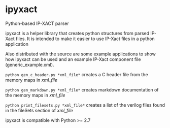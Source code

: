 # ipyxact
Python-based IP-XACT parser

ipyxact is a helper library that creates python structures from parsed IP-Xact files. It is intended to make it easier to use IP-Xact files in a python application

Also distributed with the source are some example applications to show how ipyxact can be used and an example IP-Xact component file (generic_example.xml).

`python gen_c_header.py *xml_file*` creates a C header file from the memory maps in *xml_file*

`python gen_markdown.py *xml_file*` creates markdown documentation of the memory maps in *xml_file*

`python print_filesets.py *xml_file*` creates a list of the verilog files found in the fileSets section of *xml_file*

ipyxact is compatible with Python >= 2.7
